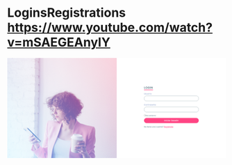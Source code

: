# LoginsRegistrations  https://www.youtube.com/watch?v=mSAEGEAnyIY
<p align="center">
  <img src="preview.png" alt="preview del proyecto"  width="1600">
</p>
